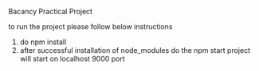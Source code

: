 Bacancy Practical Project

to run the project please follow below instructions

1. do npm install
2. after successful installation of node_modules do the npm start project will start on localhost 9000 port
